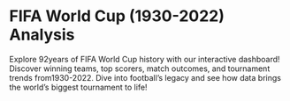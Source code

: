 # FIFA World Cup (1930-2022) Analysis
 Explore 92years of FIFA World Cup history with our interactive dashboard! Discover winning teams, top scorers, match outcomes, and tournament trends from1930-2022. Dive into football’s legacy and see how data brings the world’s biggest tournament to life!
